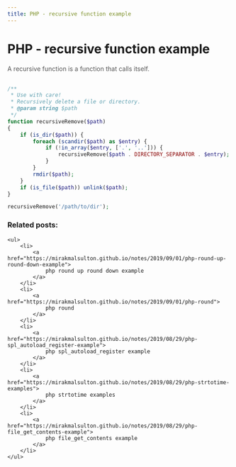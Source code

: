 ```yaml
---
title: PHP - recursive function example
---
```


<h1 class="header">PHP - recursive function example</h1>

<div style="color:#555;margin-bottom:30px;">
    A recursive function is a function that calls itself.
</div>

```php
/**
 * Use with care!
 * Recursively delete a file or directory.
 * @param string $path
 */
function recursiveRemove($path)
{
    if (is_dir($path)) {
        foreach (scandir($path) as $entry) {
            if (!in_array($entry, ['.', '..'])) {
                recursiveRemove($path . DIRECTORY_SEPARATOR . $entry); // calls itself
            }
        }
        rmdir($path);
    }
    if (is_file($path)) unlink($path);
}

recursiveRemove('/path/to/dir');
```


<div class="related_posts_block">
    <h3>Related posts:</h3>

    <ul>
        <li>
            <a href="https://mirakmalsulton.github.io/notes/2019/09/01/php-round-up-round-down-example">
                php round up round down example
            </a>
        </li>
        <li>
            <a href="https://mirakmalsulton.github.io/notes/2019/09/01/php-round">
                php round
            </a>
        </li>
        <li>
            <a href="https://mirakmalsulton.github.io/notes/2019/08/29/php-spl_autoload_register-example">
                php spl_autoload_register example
            </a>
        </li>
		<li>
            <a href="https://mirakmalsulton.github.io/notes/2019/08/29/php-strtotime-examples">
                php strtotime examples
            </a>
        </li>
		<li>
            <a href="https://mirakmalsulton.github.io/notes/2019/08/29/php-file_get_contents-example">
                php file_get_contents example
            </a>
        </li>
    </ul>
</div>